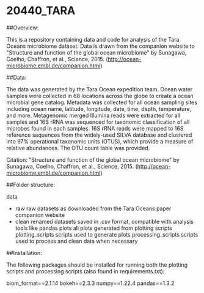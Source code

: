 # 20440_TARA


##Overview:

This is a repository containing data and code for analysis of the Tara Oceans microbiome dataset. Data is drawn from the companion website to "Structure and function of the global ocean microbiome" by Sunagawa, Coelho, Chaffron, et al., Science, 2015. (http://ocean-microbiome.embl.de/companion.html)

##Data:

The data was generated by the Tara Ocean expedition team. Ocean water samples were collected in 68 locations across the globe to create a ocean microbial gene catalog. Metadata was collected for all ocean sampling sites including ocean name, latitude, longitude, date, time, depth, temperature, and more. Metagenomic merged Illumina reads were extracted for all samples and 16S rRNA was sequenced for taxonomic classification of all microbes found in each samples. 16S rRNA reads were mapped to 16S reference sequences from the widely-used SILVA database and clustered into 97% operational taxonomic units (OTUS), which provide a measure of relative abundances. The OTU count table was provided.

Citation: "Structure and function of the global ocean microbiome" by Sunagawa, Coelho, Chaffron, et al., Science, 2015. (http://ocean-microbiome.embl.de/companion.html)


##Folder structure:

data
- raw
    raw datasets as downloaded from the Tara Oceans paper companion website 
- clean
    renamed datasets saved in .csv format, compatible with analysis tools like pandas
plots
  all plots generated from plotting scripts
plotting_scripts
 scripts used to generate plots
processing_scripts
 scripts used to process and clean data when necessary
 
##Installation:

The following packages should be installed for running both the plotting scripts and processing scripts (also found in requirements.txt):

biom_format==2.1.14
bokeh==2.3.3
numpy==1.22.4
pandas==1.3.2
